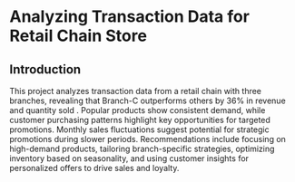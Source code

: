 # Analyzing Transaction Data for Retail Chain Store

## Introduction
This project analyzes transaction data from a retail chain with three branches, revealing that Branch-C outperforms others by 36% in revenue and quantity sold . Popular products show consistent demand, while customer purchasing patterns highlight key opportunities for targeted promotions. Monthly sales fluctuations suggest potential for strategic promotions during slower periods. Recommendations include focusing on high-demand products, tailoring branch-specific strategies, optimizing inventory based on seasonality, and using customer insights for personalized offers to drive sales and loyalty.

